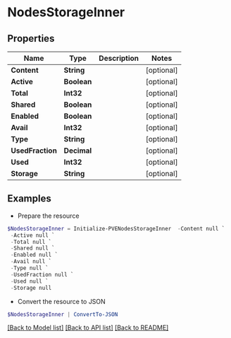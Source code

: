 # NodesStorageInner
## Properties

Name | Type | Description | Notes
------------ | ------------- | ------------- | -------------
**Content** | **String** |  | [optional] 
**Active** | **Boolean** |  | [optional] 
**Total** | **Int32** |  | [optional] 
**Shared** | **Boolean** |  | [optional] 
**Enabled** | **Boolean** |  | [optional] 
**Avail** | **Int32** |  | [optional] 
**Type** | **String** |  | [optional] 
**UsedFraction** | **Decimal** |  | [optional] 
**Used** | **Int32** |  | [optional] 
**Storage** | **String** |  | [optional] 

## Examples

- Prepare the resource
```powershell
$NodesStorageInner = Initialize-PVENodesStorageInner  -Content null `
 -Active null `
 -Total null `
 -Shared null `
 -Enabled null `
 -Avail null `
 -Type null `
 -UsedFraction null `
 -Used null `
 -Storage null
```

- Convert the resource to JSON
```powershell
$NodesStorageInner | ConvertTo-JSON
```

[[Back to Model list]](../README.md#documentation-for-models) [[Back to API list]](../README.md#documentation-for-api-endpoints) [[Back to README]](../README.md)

